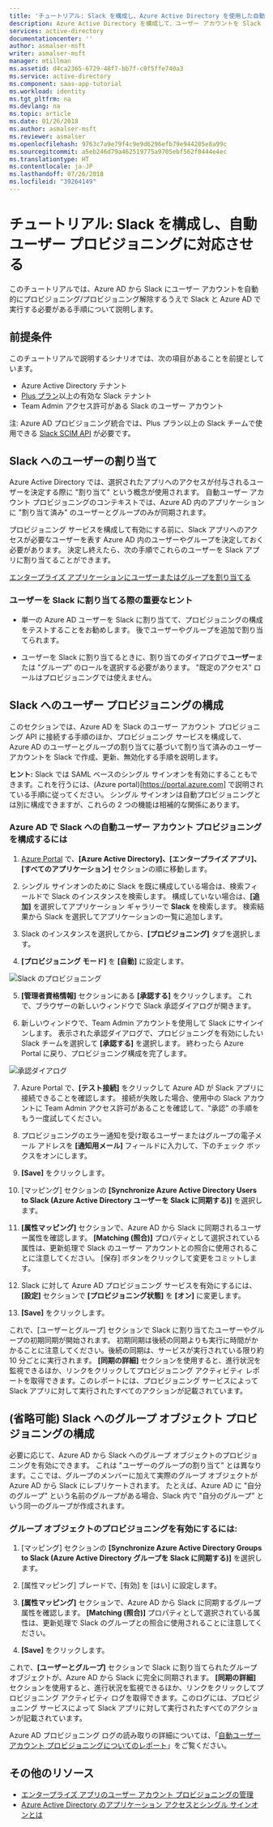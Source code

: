```yaml
---
title: 'チュートリアル: Slack を構成し、Azure Active Directory を使用した自動ユーザー プロビジョニングに対応させる | Microsoft Docs'
description: Azure Active Directory を構成して、ユーザー アカウントを Slack に自動的にプロビジョニング/プロビジョニング解除する方法を説明します。
services: active-directory
documentationcenter: ''
author: asmalser-msft
writer: asmalser-msft
manager: mtillman
ms.assetid: d4ca2365-6729-48f7-bb7f-c0f5ffe740a3
ms.service: active-directory
ms.component: saas-app-tutorial
ms.workload: identity
ms.tgt_pltfrm: na
ms.devlang: na
ms.topic: article
ms.date: 01/26/2018
ms.author: asmalser-msft
ms.reviewer: asmalser
ms.openlocfilehash: 9763c7a9e79f4c9e9d6296efb79e944205e8a99c
ms.sourcegitcommit: a5eb246d79a462519775a9705ebf562f0444e4ec
ms.translationtype: HT
ms.contentlocale: ja-JP
ms.lasthandoff: 07/26/2018
ms.locfileid: "39264149"
---
```

# <a name="tutorial-configure-slack-for-automatic-user-provisioning"></a>チュートリアル: Slack を構成し、自動ユーザー プロビジョニングに対応させる


このチュートリアルでは、Azure AD から Slack にユーザー アカウントを自動的にプロビジョニング/プロビジョニング解除するうえで Slack と Azure AD で実行する必要がある手順について説明します。 

## <a name="prerequisites"></a>前提条件

このチュートリアルで説明するシナリオでは、次の項目があることを前提としています。

*   Azure Active Directory テナント
*   [Plus プラン](https://aadsyncfabric.slack.com/pricing)以上の有効な Slack テナント 
*   Team Admin アクセス許可がある Slack のユーザー アカウント 

注: Azure AD プロビジョニング統合では、Plus プラン以上の Slack チームで使用できる [Slack SCIM API](https://api.slack.com/scim) が必要です。

## <a name="assigning-users-to-slack"></a>Slack へのユーザーの割り当て

Azure Active Directory では、選択されたアプリへのアクセスが付与されるユーザーを決定する際に "割り当て" という概念が使用されます。 自動ユーザー アカウント プロビジョニングのコンテキストでは、Azure AD 内のアプリケーションに "割り当て済み" のユーザーとグループのみが同期されます。 

プロビジョニング サービスを構成して有効にする前に、Slack アプリへのアクセスが必要なユーザーを表す Azure AD 内のユーザーやグループを決定しておく必要があります。 決定し終えたら、次の手順でこれらのユーザーを Slack アプリに割り当てることができます。

[エンタープライズ アプリケーションにユーザーまたはグループを割り当てる](../manage-apps/assign-user-or-group-access-portal.md)

### <a name="important-tips-for-assigning-users-to-slack"></a>ユーザーを Slack に割り当てる際の重要なヒント

*   単一の Azure AD ユーザーを Slack に割り当てて、プロビジョニングの構成をテストすることをお勧めします。 後でユーザーやグループを追加で割り当てられます。

*   ユーザーを Slack に割り当てるときに、割り当てのダイアログで**ユーザー**または "グループ" のロールを選択する必要があります。 "既定のアクセス" ロールはプロビジョニングでは使えません。


## <a name="configuring-user-provisioning-to-slack"></a>Slack へのユーザー プロビジョニングの構成 

このセクションでは、Azure AD を Slack のユーザー アカウント プロビジョニング API に接続する手順のほか、プロビジョニング サービスを構成して、Azure AD のユーザーとグループの割り当てに基づいて割り当て済みのユーザー アカウントを Slack で作成、更新、無効化する手順を説明します。

**ヒント:** Slack では SAML ベースのシングル サインオンを有効にすることもできます。これを行うには、(Azure portal)[https://portal.azure.com] で説明されている手順に従ってください。 シングル サインオンは自動プロビジョニングとは別に構成できますが、これらの 2 つの機能は相補的な関係にあります。


### <a name="to-configure-automatic-user-account-provisioning-to-slack-in-azure-ad"></a>Azure AD で Slack への自動ユーザー アカウント プロビジョニングを構成するには


1)  [Azure Portal](https://portal.azure.com) で、**[Azure Active Directory]、[エンタープライズ アプリ]、[すべてのアプリケーション]** セクションの順に移動します。

2) シングル サインオンのために Slack を既に構成している場合は、検索フィールドで Slack のインスタンスを検索します。 構成していない場合は、**[追加]** を選択してアプリケーション ギャラリーで **Slack** を検索します。 検索結果から Slack を選択してアプリケーションの一覧に追加します。

3)  Slack のインスタンスを選択してから、**[プロビジョニング]** タブを選択します。

4)  **[プロビジョニング モード]** を **[自動]** に設定します。

![Slack のプロビジョニング](./media/slack-provisioning-tutorial/Slack1.PNG)

5)  **[管理者資格情報]** セクションにある **[承認する]** をクリックします。 これで、ブラウザーの新しいウィンドウで Slack 承認ダイアログが開きます。 

6) 新しいウィンドウで、Team Admin アカウントを使用して Slack にサインインします。 表示された承認ダイアログで、プロビジョニングを有効にしたい Slack チームを選択して **[承認する]** を選択します。 終わったら Azure Portal に戻り、プロビジョニング構成を完了します。

![承認ダイアログ](./media/slack-provisioning-tutorial/Slack3.PNG)

7) Azure Portal で、**[テスト接続]** をクリックして Azure AD が Slack アプリに接続できることを確認します。 接続が失敗した場合、使用中の Slack アカウントに Team Admin アクセス許可があることを確認して、"承認" の手順をもう一度試してください。

8) プロビジョニングのエラー通知を受け取るユーザーまたはグループの電子メール アドレスを **[通知用メール]** フィールドに入力して、下のチェック ボックスをオンにします。

9) **[Save]** をクリックします。 

10) [マッピング] セクションの **[Synchronize Azure Active Directory Users to Slack (Azure Active Directory ユーザーを Slack に同期する)]** を選択します。

11) **[属性マッピング]** セクションで、Azure AD から Slack に同期されるユーザー属性を確認します。 **[Matching (照合)]** プロパティとして選択されている属性は、更新処理で Slack のユーザー アカウントとの照合に使用されることに注意してください。 [保存] ボタンをクリックして変更をコミットします。

12) Slack に対して Azure AD プロビジョニング サービスを有効にするには、**[設定]** セクションで **[プロビジョニング状態]** を **[オン]** に変更します。

13) **[Save]** をクリックします。 

これで、[ユーザーとグループ] セクションで Slack に割り当てたユーザーやグループの初期同期が開始されます。 初期同期は後続の同期よりも実行に時間がかかることに注意してください。後続の同期は、サービスが実行されている限り約 10 分ごとに実行されます。 **[同期の詳細]** セクションを使用すると、進行状況を監視できるほか、リンクをクリックしてプロビジョニング アクティビティ レポートを取得できます。このレポートには、プロビジョニング サービスによって Slack アプリに対して実行されたすべてのアクションが記載されています。

## <a name="optional-configuring-group-object-provisioning-to-slack"></a>(省略可能) Slack へのグループ オブジェクト プロビジョニングの構成 

必要に応じて、Azure AD から Slack へのグループ オブジェクトのプロビジョニングを有効にできます。 これは "ユーザーのグループの割り当て" とは異なります。ここでは、グループのメンバーに加えて実際のグループ オブジェクトが Azure AD から Slack にレプリケートされます。 たとえば、Azure AD に "自分のグループ" という名前のグループがある場合、Slack 内で "自分のグループ" という同一のグループが作成されます。

### <a name="to-enable-provisioning-of-group-objects"></a>グループ オブジェクトのプロビジョニングを有効にするには:

1) [マッピング] セクションの **[Synchronize Azure Active Directory Groups to Slack (Azure Active Directory グループを Slack に同期する)]** を選択します。

2) [属性マッピング] ブレードで、[有効] を [はい] に設定します。

3) **[属性マッピング]** セクションで、Azure AD から Slack に同期するグループ属性を確認します。 **[Matching (照合)]** プロパティとして選択されている属性は、更新処理で Slack のグループとの照合に使用されることに注意してください。 

4) **[Save]** をクリックします。

これで、**[ユーザーとグループ]** セクションで Slack に割り当てられたグループ オブジェクトが、Azure AD から Slack に完全に同期されます。 **[同期の詳細]** セクションを使用すると、進行状況を監視できるほか、リンクをクリックしてプロビジョニング アクティビティ ログを取得できます。このログには、プロビジョニング サービスによって Slack アプリに対して実行されたすべてのアクションが記載されています。

Azure AD プロビジョニング ログの読み取りの詳細については、「[自動ユーザー アカウント プロビジョニングについてのレポート](../active-directory-saas-provisioning-reporting.md)」をご覧ください。


## <a name="additional-resources"></a>その他のリソース

* [エンタープライズ アプリのユーザー アカウント プロビジョニングの管理](../manage-apps/configure-automatic-user-provisioning-portal.md)
* [Azure Active Directory のアプリケーション アクセスとシングル サインオンとは](../manage-apps/what-is-single-sign-on.md)
